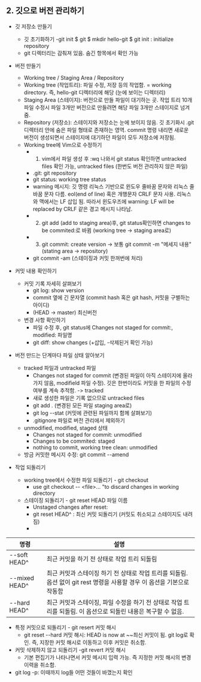 ## 2. 깃으로 버전 관리하기
* 깃 저장소 만들기
	- 깃 초기화하기 -git init
$ git 
$ mkdir hello-git
$ git init : initialize repository
	- git 디렉터리는 감춰져 있음. 숨긴 항목에서 확인 가능
* 버전 만들기
	- Working tree / Staging Area / Repository
	- Working tree (작업트리): 파일 수정, 저장 등의 작업함. = working directory. 즉, hello-git 디렉터리에 해당 (눈에 보이는 디렉터리)
	- Staging Area (스테이지): 버전으로 만들 파일이 대기하는 곳. 작업 트리 10개 파일 수정시 파일 3개만 버전으로 만들려면 해당 파일 3개만 스테이지로 넘겨줌.
	- Repository (저장소): 스테이지와 저장소는 눈에 보이지 않음. 깃 초기화시 .git 디렉터리 안에 숨은 파일 형태로 존재하는 영역. commit 명령 내리면 새로운 버전이 생성되면서 스테이지에 대기하던 파일이 모두 저장소에 저장됨. 
	-	Working tree에 Vim으로 수정하기
		- 1) vim에서 파일 생성 후 :wq 나와서 git status 확인하면 untracked files 확인 가능, untracked files (한번도 버전 관리하지 않은 파일)
		- .git: git repository
		- git status: working tree status
		- warning 메시지: 깃 명령 리눅스 기반으로 윈도우 줄바꿈 문자와 리눅스 줄바꿈 문자 다름. eol(end of line) 혹은 개행문자 CRLF 문자 사용. 리눅스와 맥에서는 LF 삽입 됨. 따라서 윈도우즈에 warning: LF will be replaced by CRLF 같은 경고 메시지 나타남. 
		- 2) git add (add to staging area)후, git status확인하면 changes to be commited:로 바뀜 (working tree -> staging area로)
		- 3) git commit: create version -> 보통 git commit -m "메세지 내용" (stating area -> repository)
		- git commit -am (스테이징과 커밋 한꺼번에 처리)

* 커밋 내용 확인하기
	- 커밋 기록 자세히 살펴보기 
		- git log: show version
		- commit 옆에 긴 문자열 (commit hash 혹은 git hash, 커밋을 구별하는 아이디)
		- (HEAD -> master) 최신버전
	- 변경 사항 확인하기 
		- 파일 수정 후, git status에 Changes not staged for commit:, modified: 파일명
		- git diff: show changes (+삽입, -삭제된거 확인 가능)
* 버전 만드는 단계마다 파일 상태 알아보기
	- tracked 파일과 untracked 파일
		- Changes not staged for commit (변경된 파일이 아직 스테이지에 올라가지 않음, modifield 파일 수정). 깃은 한번이라도 커밋을 한 파일의 수정 여부를 계속 추적함. -> tracked
		- 새로 생성한 파일은 기록 없으므로 untracked files
		- git add . (변경된 모든 파일 staging area로)
		- git log --stat (커밋에 관련된 파일까지 함께 살펴보기)
		- .gitignore 파일로 버전 관리에서 제외하기
	- unmodified, modified, staged 상태
		- Changes not staged for commit: unmodified
		- Changes to be commited: staged
		- nothing to commit, working tree clean: unmodified
	- 방금 커밋한 메시지 수정: git commit --amend

* 작업 되돌리기
	- working tree에서 수정한 파일 되돌리기 - git checkout
		- use git checkout -- \<file>... "to discard changes in working directory
	- 스테이징 되돌리기 - git reset HEAD 파일 이름
		- Unstaged changes after reset: 
		- git reset HEAD^ : 최신 커밋 되돌리기 (커밋도 취소되고 스테이지도 내려짐)
		- 
| 명령 | 설명  |
|--|--|
|--soft HEAD^ | 최근 커밋을 하기 전 상태로 작업 트리 되돌림 |
|--mixed HEAD^ | 최근 커밋과 스테이징 하기 전 상태로 작업 트리를 되돌림. 옵션 없이 git rest 명령을 사용할 경우 이 옵션을 기본으로 작동함 |
| --hard HEAD^ | 최근 커밋과 스테이징, 파일 수정을 하기 전 상태로 작업 트리를 되돌림. 이 옵션으로 되돌린 내용은 복구할 수 없음. |

* 특정 커밋으로 되돌리기 - git resert 커밋 해시
	- git reset --hard 커밋 해시: HEAD is now at ~~최신 커밋이 됨. git log로 확인. 즉, 지장한 커밋 해시로 이동하고 이후 커밋은 취소함.
*  커밋 삭제하지 않고 되돌리기 -git revert 커밋 해시
	- 기본 편집기가 나타나면서 커밋 메시지 입력 가능. 즉 지정한 커밋 해시의 변경 이력을 취소함.
* git log -p: 이때까지 log들 어떤 것들이 바꼈는지 확인
 
